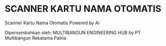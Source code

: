 # SCANNER KARTU NAMA OTOMATIS 
Scanner Kartu Nama Otomatis Powered by Ai

Dipersembahkan oleh: 
MULTIBANGUN ENGINEERING HUB
by PT Multibangun Rekatama Patria
